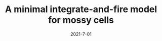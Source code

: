 ---
title: "A minimal integrate-and-fire model for mossy cells"
collection: publications
date: 2021-7-01
year: 2021
venue: 'J. Comput. Neurosci.'
paperurl: 'https://dx.doi.org/10.1007/s10827-021-00801-9'
citation: ' <u>Mauricio Girardi-Schappo</u>,  Anh-Tuan Trinh,  Jean-Claude Béïque,  André Longtin,  Leonard Maler, &quot;A minimal integrate-and-fire model for mossy cells.&quot; J. Comput. Neurosci., 2021.'
pubtype:  proceedings
---